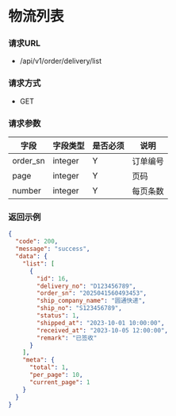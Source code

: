 # 物流列表

### 请求URL

* /api/v1/order/delivery/list

### 请求方式

* GET

### 请求参数

| 字段       | 字段类型    | 是否必须 | 说明   |
|----------|---------|------|------|
| order_sn | integer | Y    | 订单编号 |
| page     | integer | Y    | 页码   |
| number   | integer | Y    | 每页条数 |

### 返回示例

```json
{
  "code": 200,
  "message": "success",
  "data": {
    "list": [
      {
        "id": 16,
        "delivery_no": "D123456789",
        "order_sn": "2025041560493453",
        "ship_company_name": "圆通快递",
        "ship_no": "S123456789",
        "status": 1,
        "shipped_at": "2023-10-01 10:00:00",
        "received_at": "2023-10-05 12:00:00",
        "remark": "已签收"
      }
    ],
    "meta": {
      "total": 1,
      "per_page": 10,
      "current_page": 1
    }
  }
}
```

